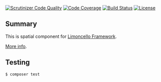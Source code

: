 [![Scrutinizer Code Quality](https://scrutinizer-ci.com/g/orzford/limoncello-spatial/badges/quality-score.png?b=master)](https://scrutinizer-ci.com/g/orzford/limoncello-spatial/?branch=master)
[![Code Coverage](https://scrutinizer-ci.com/g/orzford/limoncello-spatial/badges/coverage.png?b=master)](https://scrutinizer-ci.com/g/orzford/limoncello-spatial/?branch=master)
[![Build Status](https://travis-ci.org/orzford/limoncello-spatial.svg?branch=master)](https://travis-ci.org/orzford/limoncello-spatial)
[![License](https://img.shields.io/github/license/orzford/limoncello.svg)](https://packagist.org/packages/orzford/limoncello)

## Summary

This is spatial component for [Limoncello Framework](https://github.com/limoncello-php/framework).

[More info](https://github.com/limoncello-php/framework).

## Testing

```bash
$ composer test
```
